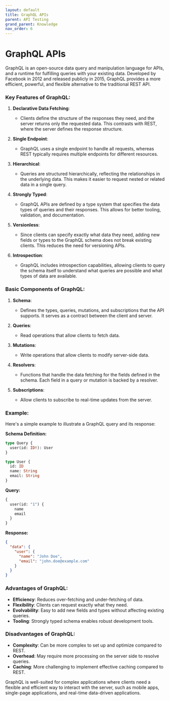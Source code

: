 ```yaml
---
layout: default
title: GraphQL APIs
parent: API Testing
grand_parent: Knowledge
nav_order: 6
---
```


# GraphQL APIs

GraphQL is an open-source data query and manipulation language for APIs, and a runtime for fulfilling queries with your existing data. Developed by Facebook in 2012 and released publicly in 2015, GraphQL provides a more efficient, powerful, and flexible alternative to the traditional REST API.

### Key Features of GraphQL:

1. **Declarative Data Fetching**:
   - Clients define the structure of the responses they need, and the server returns only the requested data. This contrasts with REST, where the server defines the response structure.

2. **Single Endpoint**:
   - GraphQL uses a single endpoint to handle all requests, whereas REST typically requires multiple endpoints for different resources.

3. **Hierarchical**:
   - Queries are structured hierarchically, reflecting the relationships in the underlying data. This makes it easier to request nested or related data in a single query.

4. **Strongly Typed**:
   - GraphQL APIs are defined by a type system that specifies the data types of queries and their responses. This allows for better tooling, validation, and documentation.

5. **Versionless**:
   - Since clients can specify exactly what data they need, adding new fields or types to the GraphQL schema does not break existing clients. This reduces the need for versioning APIs.

6. **Introspection**:
   - GraphQL includes introspection capabilities, allowing clients to query the schema itself to understand what queries are possible and what types of data are available.

### Basic Components of GraphQL:

1. **Schema**:
   - Defines the types, queries, mutations, and subscriptions that the API supports. It serves as a contract between the client and server.

2. **Queries**:
   - Read operations that allow clients to fetch data.

3. **Mutations**:
   - Write operations that allow clients to modify server-side data.

4. **Resolvers**:
   - Functions that handle the data fetching for the fields defined in the schema. Each field in a query or mutation is backed by a resolver.

5. **Subscriptions**:
   - Allow clients to subscribe to real-time updates from the server.

### Example:

Here's a simple example to illustrate a GraphQL query and its response:

**Schema Definition:**
```graphql
type Query {
  user(id: ID!): User
}

type User {
  id: ID
  name: String
  email: String
}
```

**Query:**
```graphql
{
  user(id: "1") {
    name
    email
  }
}
```

**Response:**
```json
{
  "data": {
    "user": {
      "name": "John Doe",
      "email": "john.doe@example.com"
    }
  }
}
```

### Advantages of GraphQL:

- **Efficiency**: Reduces over-fetching and under-fetching of data.
- **Flexibility**: Clients can request exactly what they need.
- **Evolvability**: Easy to add new fields and types without affecting existing queries.
- **Tooling**: Strongly typed schema enables robust development tools.

### Disadvantages of GraphQL:

- **Complexity**: Can be more complex to set up and optimize compared to REST.
- **Overhead**: May require more processing on the server side to resolve queries.
- **Caching**: More challenging to implement effective caching compared to REST.

GraphQL is well-suited for complex applications where clients need a flexible and efficient way to interact with the server, such as mobile apps, single-page applications, and real-time data-driven applications.